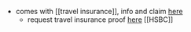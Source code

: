 
- comes with [[travel insurance]], info and claim [here](https://www.hsbc.co.uk/help/coronavirus/travel-guidance/whats-covered-under-hsbc-travel-insurance/)
	- request travel insurance proof [here](https://workplace.aviva.co.uk/partners/hsbc/travel/travel-proof-of-cover/)
[[HSBC]]